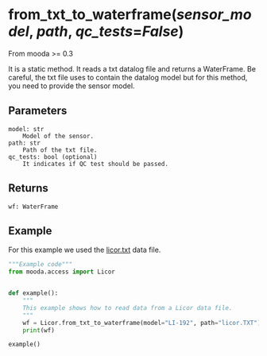 # from_txt_to_waterframe(*sensor_model*, *path*, *qc_tests*=*False*)

From mooda >= 0.3

It is a static method. It reads a txt datalog file and returns a WaterFrame.
Be careful, the txt file uses to contain the datalog model but for this method, you need to provide the sensor model.

## Parameters

    model: str
        Model of the sensor.
    path: str
        Path of the txt file.
    qc_tests: bool (optional)
        It indicates if QC test should be passed.

## Returns

    wf: WaterFrame

## Example

For this example we used the [licor.txt](../../../data/licor.txt) data file.

```python
"""Example code"""
from mooda.access import Licor


def example():
    """
    This example shows how to read data from a Licor data file.
    """
    wf = Licor.from_txt_to_waterframe(model="LI-192", path="licor.TXT")
    print(wf)

example()
```